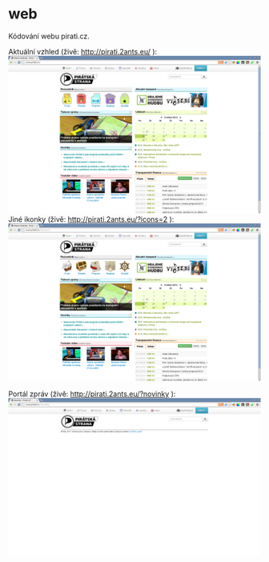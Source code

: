 web
===

Kódování webu pirati.cz.

Aktuální vzhled (živě: http://pirati.2ants.eu/ ):
![titulka](titulka.png)
Jiné ikonky (živě: http://pirati.2ants.eu/?icons=2 ):
![titlku-icons2](titulka-icons2.png)

Portál zpráv (živě: http://pirati.2ants.eu/?novinky ):
![novinky](novinky.png)

